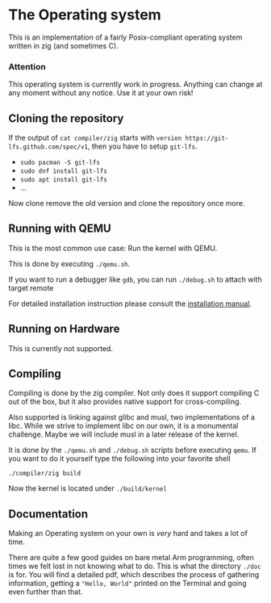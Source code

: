 # The Operating system

This is an implementation of a fairly Posix-compliant operating system written in zig (and sometimes C).

### Attention
This operating system is currently work in progress. Anything can change at any moment without any notice. Use it at your own risk!


## Cloning the repository

If the output of `cat compiler/zig` starts with `version https://git-lfs.github.com/spec/v1`, then you have to setup `git-lfs`.

- `sudo pacman -S git-lfs`
- `sudo dnf install git-lfs`
- `sudo apt install git-lfs`
- ...

Now clone remove the old version and clone the repository once more.


## Running with QEMU

This is the most common use case: Run the kernel with QEMU.

This is done by executing `./qemu.sh`.

If you want to run a debugger like `gdb`, you can run `./debug.sh` to attach with target remote

For detailed installation instruction please consult the [installation manual](./doc/INSTALL.md).

## Running on Hardware

This is currently not supported.

## Compiling

Compiling is done by the zig compiler. Not only does it support compiling C out of the box,
but it also provides native support for cross-compiling.

Also supported is linking against glibc and musl, two implementations of a libc. While we strive to
implement libc on our own, it is a monumental challenge. Maybe we will include musl in a later release of the kernel.

It is done by the `./qemu.sh` and `./debug.sh` scripts before executing `qemu`. If you want to do it yourself type the following into your favorite shell
```shell
./compiler/zig build
```

Now the kernel is located under `./build/kernel`

## Documentation

Making an Operating system on your own is *very* hard and takes a lot of time.

There are quite a few good guides on bare metal Arm programming, often times we felt lost in not knowing what to do.
This is what the directory `./doc` is for. You will find a detailed pdf, which describes the process of gathering information,
getting a `"Hello, World"` printed on the Terminal and going even further than that.



